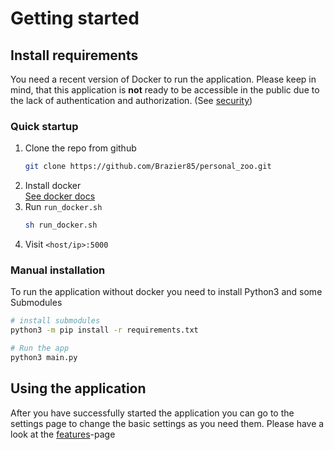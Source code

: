 # Getting started

## Install requirements
 
You need a recent version of Docker to run the application. Please keep in mind, that this application is **not** ready to be accessible in the public due to the lack of authentication and authorization. (See [security](/security))

### Quick startup

1. Clone the repo from github
    ``` bash
    git clone https://github.com/Brazier85/personal_zoo.git
    ```
2. Install docker<br>
    [See docker docs](https://docs.docker.com/get-docker/)
3. Run `run_docker.sh`
    ``` bash
    sh run_docker.sh
    ```
4. Visit `<host/ip>:5000`

### Manual installation
To run the application without docker you need to install Python3 and some Submodules

``` bash
# install submodules
python3 -m pip install -r requirements.txt

# Run the app
python3 main.py
```

## Using the application

After you have successfully started the application you can go to the settings page to change the basic settings as you need them. Please have a look at the [features](/features/overview)-page
